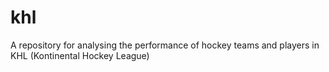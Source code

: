 # khl
A repository for analysing the performance of hockey teams and players in KHL (Kontinental Hockey League)
